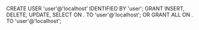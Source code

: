 CREATE USER 'user'@'localhost' IDENTIFIED BY 'user';
GRANT INSERT, DELETE, UPDATE, SELECT ON *.* TO 'user'@'localhost';
OR
GRANT ALL ON *.* TO 'user'@'localhost';
